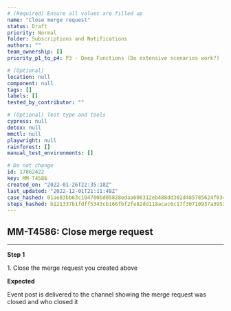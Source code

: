 ```yaml
---
# (Required) Ensure all values are filled up
name: "Close merge request"
status: Draft
priority: Normal
folder: Subscriptions and Notifications
authors: ""
team_ownership: []
priority_p1_to_p4: P3 - Deep Functions (Do extensive scenarios work?)

# (Optional)
location: null
component: null
tags: []
labels: []
tested_by_contributor: ""

# (Optional) Test type and tools
cypress: null
detox: null
mmctl: null
playwright: null
rainforest: []
manual_test_environments: []

# Do not change
id: 17862422
key: MM-T4586
created_on: "2022-01-26T22:35:18Z"
last_updated: "2022-12-01T21:11:48Z"
case_hashed: 01ae83bb63c104700bd05828edaa600312eb488dd302d485785624f0347172d3ee2c1b2abc07ead5095620709b36f346
steps_hashed: b121337b1fdff5343cb166fbf2fe82dd118acac6c17f30710937a3953aef252b7cf8bf35f99f342159f46dc57b761cc6
---
```


<!-- (Auto-generated) Based on frontmatter's "key" and "name" -->

## MM-T4586: Close merge request

---

**Step 1**

1\. Close the merge request you created above

**Expected**

Event post is delivered to the channel showing the merge request was closed and who closed it
